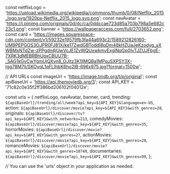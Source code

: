 const netflixLogo = 'https://upload.wikimedia.org/wikipedia/commons/thumb/0/08/Netflix_2015_logo.svg/1920px-Netflix_2015_logo.svg.png';
const navAvatar = 'https://i.pinimg.com/originals/0d/dc/ca/0ddccae723d85a703b798a5e682c23c1.png';
const banner = 'https://wallpaperaccess.com/full/2703652.png';
const card = 'https://images.squarespace-cdn.com/content/v1/59232e19579fb3fa44a693c2/1589212826160-UM9PEPGOS3OJPR0FJ81X/ke17ZwdGBToddI8pDm48kHZUaJeKzodyg_sXWBMxNTdZw-zPPgdn4jUwVcJE1ZvWQUxwkmyExglNqGp0IvTJZUJFbgE-7XRK3dMEBRBhUpxCBUU7B-_SAG1kGvCwYgmUjQXvn8_OJjtz3K1llMQBa1MPsuSXPSY3X-tgg78M7lI/SKOyqL1qFLIhbK6ho2lB-696x975.jpg?format=1500w';

// API URLs
const imageUrl = 'https://image.tmdb.org/t/p/original';
const apiBaseUrl = 'https://api.themoviedb.org/3';
const API_KEY = '71c82c0e35f2ff386bd206102f04012e';

const urls = {
  netflixLogo,
  navAvatar,
  banner,
  card,
  trending: `${apiBaseUrl}/trending/all/week?api_key=${API_KEY}&language=en-US`,
  action: `${apiBaseUrl}/discover/movie?api_key=${API_KEY}&with_genres=28`,
  originals: `${apiBaseUrl}/discover/tv?api_key=${API_KEY}&with_networks=213`,
  comedyMovies: `${apiBaseUrl}/discover/movie?api_key=${API_KEY}&with_genres=35`,
  horrorMovies: `${apiBaseUrl}/discover/movie?api_key=${API_KEY}&with_genres=27`,
  actionMovies: `${apiBaseUrl}/discover/movie?api_key=${API_KEY}&with_genres=28`,
  romanceMovies: `${apiBaseUrl}/discover/movie?api_key=${API_KEY}&with_genres=10749`,
  documentaries: `${apiBaseUrl}/discover/movie?api_key=${API_KEY}&with_genres=99`,
};

// You can use the 'urls' object in your application as needed.
